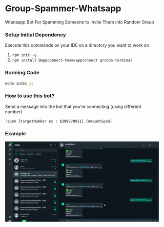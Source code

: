 # Group-Spammer-Whatsapp
Whatsapp Bot For Spamming Someone to Invite Them into Random Group

### Setup Initial Dependency 
Execute this commands on your IDE on a directory you want to work on
1. ```npm init -y```
2. ```npm install @wppconnect-team/wppconnect qrcode-terminal```

### Running Code
```js
node index.js
```

### How to use this bot?
Send a message into the bot that you're connecting (using different number)
```
!spam [targetNumber ex : 6289578921] [AmountSpam]
```

### Example
![alt text](https://raw.githubusercontent.com/keepdahustle/Group-Spammer-Whatsapp/refs/heads/main/Screenshot%202025-01-31%20010408.png)
